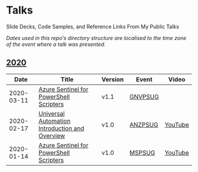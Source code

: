 # Talks
Slide Decks, Code Samples, and Reference Links From My Public Talks

_Dates used in this repo's directory structure are localised to the time zone of the event where a talk was presented._

## [2020](2020)

| Date | Title | Version | Event | Video |
|------|-------|---------|-------|-------|
| 2020-03-11 | [Azure Sentinel for PowerShell Scripters](03%20-%20March/11%20-%20GNVPSUG%20-%20Azure%20Sentinel%20for%20PowerShell%20Scripters%20(v1.1)) | v1.1 | [GNVPSUG](https://www.meetup.com/Gainesville-PowerShell-User-Group/) |  |
| 2020-02-17 | [Universal Automation Introduction and Overview](2020/02%20-%20February/17%20-%20ANZPSUG%20-%20Universal%20Automation%20Introduction%20and%20Overview%20(v1.0)) | v1.0 | [ANZPSUG](https://anzpsug.github.io/) | [YouTube](https://youtu.be/ilWl68_mJjE) |
| 2020-01-14 | [Azure Sentinel for PowerShell Scripters](2020/01%20-%20January/14%20-%20MSPSUG%20-%20Azure%20Sentinel%20for%20PowerShell%20Scripters%20(v1.0)) | v1.0 | [MSPSUG](https://mspsug.com/) | [YouTube](https://youtu.be/CtJbOm9uLh8) |
